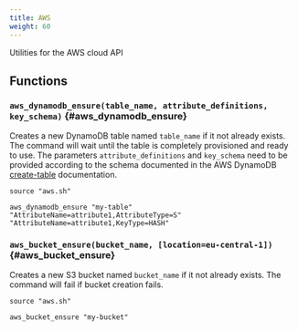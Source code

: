 ```yaml
---
title: AWS
weight: 60
---
```


Utilities for the AWS cloud API

## Functions

### `aws_dynamodb_ensure(table_name, attribute_definitions, key_schema)` {#aws_dynamodb_ensure}

Creates a new DynamoDB table named `table_name` if it not already exists. The command will wait until the table is completely provisioned and ready to use. The parameters `attribute_definitions` and `key_schema` need to be provided according to the schema documented in the AWS DynamoDB [create-table](https://awscli.amazonaws.com/v2/documentation/api/latest/reference/dynamodb/create-table.html) documentation.

```shell
source "aws.sh"

aws_dynamodb_ensure "my-table" "AttributeName=attribute1,AttributeType=S" "AttributeName=attribute1,KeyType=HASH"
```

### `aws_bucket_ensure(bucket_name, [location=eu-central-1])` {#aws_bucket_ensure}

Creates a new S3 bucket named `bucket_name` if it not already exists. The command will fail if bucket creation fails.

```shell
source "aws.sh"

aws_bucket_ensure "my-bucket"
```